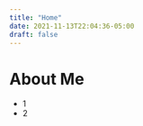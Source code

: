 ```yaml
---
title: "Home"
date: 2021-11-13T22:04:36-05:00
draft: false
---
```


<!-- content here will go between the resume button and Blog section -->
# About Me

- 1
- 2
